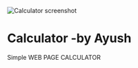![Calculator screenshot](https://github.com/sharmaayush3484/Calculator--by-Ayush-/assets/143885201/4c7f590f-74d7-43f6-a4df-2aeecb828780)

# Calculator -by Ayush 
 Simple WEB PAGE CALCULATOR
